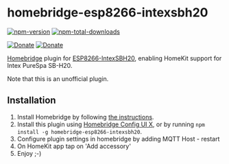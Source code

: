 # homebridge-esp8266-intexsbh20

[![npm-version](https://badgen.net/npm/v/homebridge-androidtv)](https://www.npmjs.com/package/homebridge-esp8266-intexsbh20)
[![npm-total-downloads](https://badgen.net/npm/dt/homebridge-androidtv)](https://www.npmjs.com/package/homebridge-esp8266-intexsbh20)

[![Donate](https://badgen.net/badge/paypal/donate?icon=https://simpleicons.now.sh/paypal/fff)](https://www.paypal.com/donate/?hosted_button_id=B8NGNPFGK69BY)
[![Donate](https://badgen.net/badge/buymeacoffee/donate?icon=https://simpleicons.now.sh/buymeacoffee/fff)](https://www.buymeacoffee.com/louis49github)

[Homebridge](https://homebridge.io) plugin for [ESP8266-IntexSBH20](https://github.com/jnsbyr/esp8266-intexsbh20),
enabling HomeKit support for Intex PureSpa SB-H20.

Note that this is an unofficial plugin.

## Installation
1. Install Homebridge by following
   [the instructions](https://github.com/homebridge/homebridge/wiki).
2. Install this plugin using [Homebridge Config UI X](https://github.com/oznu/homebridge-config-ui-x), or by running `npm install -g homebridge-esp8266-intexsbh20`.
3. Configure plugin settings in homebridge by adding MQTT Host - restart
4. On HomeKit app tap on 'Add accessory'
5. Enjoy ;-) 
